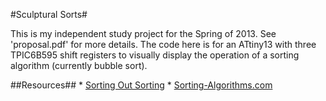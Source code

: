 #Sculptural Sorts#

This is my independent study project for the Spring of 2013.  See 'proposal.pdf'
for more details.  The code here is for an ATtiny13 with three TPIC6B595 shift
registers to visually display the operation of a sorting algorithm (currently
bubble sort).

##Resources##
    * [Sorting Out Sorting](http://youtu.be/SJwEwA5gOkM)
    * [Sorting-Algorithms.com](http://www.sorting-algorithms.com/)
